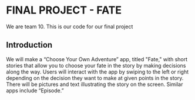 # FINAL PROJECT - FATE
We are team 10. This is our code for our final project 

## Introduction
We will make a “Choose Your Own Adventure” app, titled "Fate," with short stories that 
allow you to choose your fate in the story by making decisions along the way. Users will 
interact with the app by swiping to the left or right depending on the decision they want 
to make at given points in the story. There will be pictures and text illustrating the
story on the screen. Similar apps include “Episode.”


